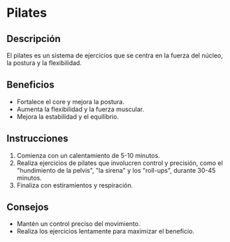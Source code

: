 # Pilates
## Descripción
El pilates es un sistema de ejercicios que se centra en la fuerza del núcleo, la postura y la flexibilidad.
## Beneficios
- Fortalece el core y mejora la postura.
- Aumenta la flexibilidad y la fuerza muscular.
- Mejora la estabilidad y el equilibrio.
## Instrucciones
1. Comienza con un calentamiento de 5-10 minutos.
2. Realiza ejercicios de pilates que involucren control y precisión, como el "hundimiento de la pelvis", "la sirena" y los "roll-ups", durante 30-45 minutos.
3. Finaliza con estiramientos y respiración.
## Consejos
- Mantén un control preciso del movimiento.
- Realiza los ejercicios lentamente para maximizar el beneficio.
